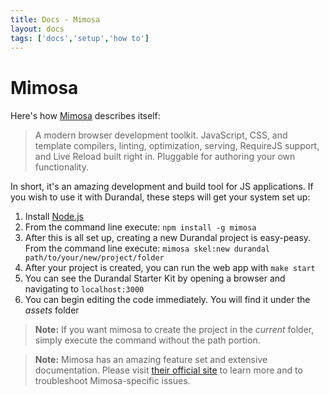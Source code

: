 ```yaml
---
title: Docs - Mimosa
layout: docs
tags: ['docs','setup','how to']
---
```

# Mimosa
#### 

Here's how [Mimosa](http://mimosajs.com/) describes itself:

> A modern browser development toolkit. JavaScript, CSS, and template compilers, linting, optimization, serving, RequireJS support, and Live Reload built right in. Pluggable for authoring your own functionality.

In short, it's an amazing development and build tool for JS applications. If you wish to use it with Durandal, these steps will get your system set up:

1. Install [Node.js](http://nodejs.org/)
2. From the command line execute: `npm install -g mimosa`
3. After this is all set up, creating a new Durandal project is easy-peasy. From the command line execute: `mimosa skel:new durandal path/to/your/new/project/folder`
4. After your project is created, you can run the web app with `make start`
5. You can see the Durandal Starter Kit by opening a browser and navigating to `localhost:3000`
6. You can begin editing the code immediately. You will find it under the _assets_ folder

> **Note:** If you want mimosa to create the project in the *current* folder, simply execute the command without the path portion.

> **Note:** Mimosa has an amazing feature set and extensive documentation. Please visit [their official site](http://mimosajs.com/) to learn more and to troubleshoot Mimosa-specific issues.